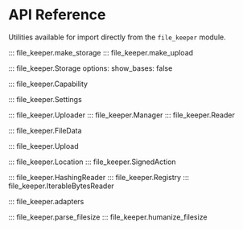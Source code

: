 # API Reference

Utilities available for import directly from the `file_keeper` module.

::: file_keeper.make_storage
::: file_keeper.make_upload

::: file_keeper.Storage
    options:
        show_bases: false

::: file_keeper.Capability

::: file_keeper.Settings

::: file_keeper.Uploader
::: file_keeper.Manager
::: file_keeper.Reader

::: file_keeper.FileData

::: file_keeper.Upload

::: file_keeper.Location
::: file_keeper.SignedAction


::: file_keeper.HashingReader
::: file_keeper.Registry
::: file_keeper.IterableBytesReader


::: file_keeper.adapters

::: file_keeper.parse_filesize
::: file_keeper.humanize_filesize
